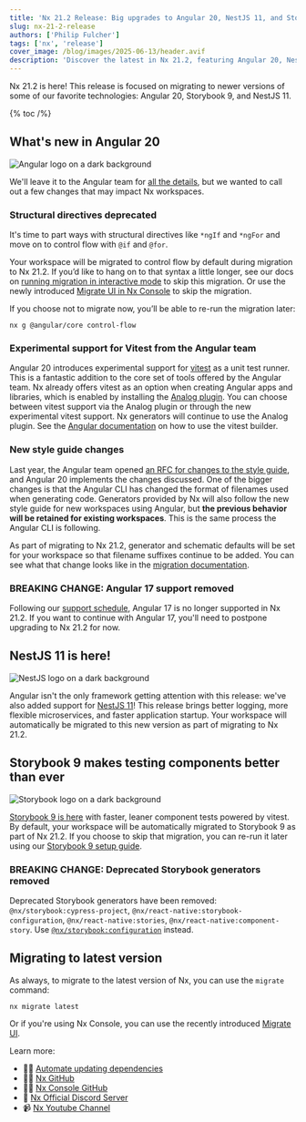 ```yaml
---
title: 'Nx 21.2 Release: Big upgrades to Angular 20, NestJS 11, and Storybook 9'
slug: nx-21-2-release
authors: ['Philip Fulcher']
tags: ['nx', 'release']
cover_image: /blog/images/2025-06-13/header.avif
description: 'Discover the latest in Nx 21.2, featuring Angular 20, NestJS 11, and Storybook 9'
---
```


Nx 21.2 is here! This release is focused on migrating to newer versions of some of our favorite technologies: Angular 20, Storybook 9, and NestJS 11.

{% toc /%}

## What's new in Angular 20

![Angular logo on a dark background](/blog/images/2025-06-13/angular.avif)

We'll leave it to the Angular team for [all the details](https://blog.angular.dev/announcing-angular-v20-b5c9c06cf301), but we wanted to call out a few changes that may impact Nx workspaces.

### Structural directives deprecated

It's time to part ways with structural directives like `*ngIf` and `*ngFor` and move on to control flow with `@if` and `@for`.

Your workspace will be migrated to control flow by default during migration to Nx 21.2. If you’d like to hang on to that syntax a little longer, see our docs on [running migration in interactive mode](/recipes/tips-n-tricks/advanced-update) to skip this migration. Or use the newly introduced [Migrate UI in Nx Console](/recipes/nx-console/console-migrate-ui) to skip the migration.

If you choose not to migrate now, you’ll be able to re-run the migration later:

```shell
nx g @angular/core control-flow
```

### Experimental support for Vitest from the Angular team

Angular 20 introduces experimental support for [vitest](https://vitest.dev/) as a unit test runner. This is a fantastic addition to the core set of tools offered by the Angular team. Nx already offers vitest as an option when creating Angular apps and libraries, which is enabled by installing the [Analog plugin](https://analogjs.org/docs/features/testing/overview). You can choose between vitest support via the Analog plugin or through the new experimental vitest support. Nx generators will continue to use the Analog plugin. See the [Angular documentation](https://angular.dev/guide/testing/unit-tests) on how to use the vitest builder.

### New style guide changes

Last year, the Angular team opened [an RFC for changes to the style guide](https://github.com/angular/angular/discussions/58412), and Angular 20 implements the changes discussed. One of the bigger changes is that the Angular CLI has changed the format of filenames used when generating code. Generators provided by Nx will also follow the new style guide for new workspaces using Angular, but **the previous behavior will be retained for existing workspaces**. This is the same process the Angular CLI is following.

As part of migrating to Nx 21.2, generator and schematic defaults will be set for your workspace so that filename suffixes continue to be added. You can see what that change looks like in the [migration documentation](/technologies/angular/api/migrations#setgeneratordefaultsforpreviousstyleguide).

### BREAKING CHANGE: Angular 17 support removed

Following our [support schedule](/technologies/angular/recipes/angular-nx-version-matrix), Angular 17 is no longer supported in Nx 21.2. If you want to continue with Angular 17, you'll need to postpone upgrading to Nx 21.2 for now.

## NestJS 11 is here!

![NestJS logo on a dark background](/blog/images/2025-06-13/nest.avif)

Angular isn't the only framework getting attention with this release: we've also added support for [NestJS 11](https://trilon.io/blog/announcing-nestjs-11-whats-new)! This release brings better logging, more flexible microservices, and faster application startup. Your workspace will automatically be migrated to this new version as part of migrating to Nx 21.2.

## Storybook 9 makes testing components better than ever

![Storybook logo on a dark background](/blog/images/2025-06-13/storybook.avif)

[Storybook 9 is here](https://storybook.js.org/blog/storybook-9/) with faster, leaner component tests powered by vitest. By default, your workspace will be automatically migrated to Storybook 9 as part of Nx 21.2. If you choose to skip that migration, you can re-run it later using our [Storybook 9 setup guide](/technologies/test-tools/storybook/recipes/storybook-9-setup).

### BREAKING CHANGE: Deprecated Storybook generators removed

Deprecated Storybook generators have been removed: `@nx/storybook:cypress-project`, `@nx/react-native:storybook-configuration`, `@nx/react-native:stories`, `@nx/react-native:component-story`. Use [`@nx/storybook:configuration`](/technologies/test-tools/storybook/api/generators/configuration) instead.

## Migrating to latest version

As always, to migrate to the latest version of Nx, you can use the `migrate` command:

```shell
nx migrate latest
```

Or if you're using Nx Console, you can use the recently introduced [Migrate UI](/recipes/nx-console/console-migrate-ui).

Learn more:

- 👩‍💻 [Automate updating dependencies](/features/automate-updating-dependencies)
- 👩‍💻 [Nx GitHub](https://github.com/nrwl/nx)
- 👩‍💻 [Nx Console GitHub](https://github.com/nrwl/nx-console)
- 💬 [Nx Official Discord Server](https://go.nx.dev/community)
- 📹 [Nx Youtube Channel](https://www.youtube.com/@nxdevtools)
